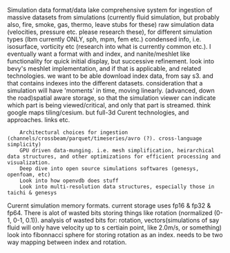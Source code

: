 
Simulation data format/data lake
	comprehensive system for ingestion of massive datasets from simulations (currently fluid simulation, but probably also, fire, smoke, gas, thermo, leave stubs for these)
		raw simulation data (velocities, pressure etc. please research these), for different simulation types (lbm currently ONLY, sph, mpm, fem etc.)
		condensed info, i.e. isosurface, vorticity etc (research into what is currently common etc.). I eventually want a format with and index, and nanite/meshlet like functionality for quick initial display, but successive refinement. look into bevy's meshlet implementation, and if that is applicable, and related technologies.
		we want to be able download index data, from say s3. and that contains indexes into the different datasets.
		consideration that a simulation will have 'moments' in time, moving linearly.
		(advanced, down the road)spatial aware storage, so that the simulation viewer can indicate which part is being viewed/critical, and only that part is streamed. think google maps tiling/cesium. but full-3d
		Curent technologies, and approaches. links etc.

		Architectural choices for ingestion (channels/crossbeam/parquet/timeseries/avro (?). cross-language simplicity)
		GPU driven data-munging. i.e. mesh simplification, heirarchical data structures, and other optimizations for efficient processing and visualization.
		Deep dive into open source simulations softwares (genesys, openfoam, etc)
		Look into how openvdb does stuff
		Look into multi-resolution data structures, especially those in taichi & genesys


Curernt simulation memory formats.
current storage uses fp16 & fp32 & fp64.
There is alot of wasted bits storing things like rotation (normalized (0-1, 0-1, 0.1)). analysis of wasted bits for: rotation, vectors(simulations of say fluid will only have velocity up to s certiain point, like 2.0m/s, or something)
look into fibonnacci sphere for storing rotation as an index. needs to be two way mapping between index and rotation.
